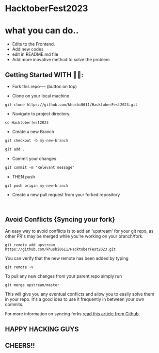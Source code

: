 # HacktoberFest2023

# what you can do..
- Edits to the Frontend.
- Add new codes
- edit in README.md file
- Add more inovative method to solve the problem

## Getting Started WITH 🤩🤗:

- Fork this repo--- (button on top)
  
- Clone on your local machine

```terminal
git clone https://github.com/khushi0611/HacktoberFest2023.git
```
- Navigate to project directory.
```terminal
cd Hacktoberfest2023
```

- Create a new Branch

```markdown
git checkout -b my-new-branch
```

<!--- - Add your Name to `contributors/contributorsList.js`. -->

```markdown
git add .
```
- Commit your changes.

```markdown
git commit -m "Relevant message"
```
- THEN push 
```markdown
git push origin my-new-branch
```


- Create a new pull request from your forked repository

<br>

## Avoid Conflicts {Syncing your fork}

An easy way to avoid conflicts is to add an 'upstream' for your git repo, as other PR's may be merged while you're working on your branch/fork.   

```terminal
git remote add upstream https://github.com/khushi0611/HacktoberFest2023.git
```

You can verify that the new remote has been added by typing
```terminal
git remote -v
```

To pull any new changes from your parent repo simply run
```terminal
git merge upstream/master
```

This will give you any eventual conflicts and allow you to easily solve them in your repo. It's a good idea to use it frequently in between your own commits.

For more information on syncing forks [read this article from Github](https://help.github.com/articles/syncing-a-fork/).

## HAPPY HACKING GUYS
## CHEERS!!
